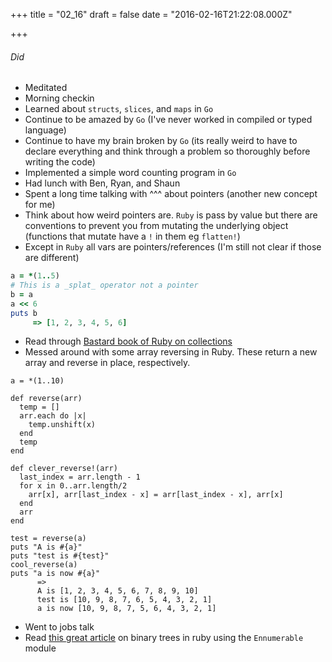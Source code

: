
+++
title = "02_16"
draft = false
date = "2016-02-16T21:22:08.000Z"

+++
###### Did
- Meditated
- Morning checkin
- Learned about `structs`, `slices`, and `maps` in `Go`
- Continue to be amazed by `Go` (I've never worked in compiled or typed language)
- Continue to have my brain broken by `Go` (its really weird to have to declare everything and think through a problem so thoroughly before writing the code)
- Implemented a simple word counting program in `Go`
- Had lunch with Ben, Ryan, and Shaun
- Spent a long time talking with ^^^ about pointers (another new concept for me)
- Think about how weird pointers are. `Ruby` is pass by value but there are conventions to prevent you from mutating the underlying object (functions that mutate have a `!` in them eg `flatten!`)
- Except in `Ruby` all vars are pointers/references (I'm still not clear if those are different)
```ruby
a = *(1..5) 
# This is a _splat_ operator not a pointer
b = a
a << 6
puts b 
     => [1, 2, 3, 4, 5, 6]
``` 

- Read through [Bastard book of Ruby on collections](http://ruby.bastardsbook.com/chapters/collections/)
- Messed around with some array reversing in Ruby. These return a new array and reverse in place, respectively.
```
a = *(1..10)

def reverse(arr)
  temp = []
  arr.each do |x|
    temp.unshift(x)
  end
  temp
end

def clever_reverse!(arr)
  last_index = arr.length - 1
  for x in 0..arr.length/2
    arr[x], arr[last_index - x] = arr[last_index - x], arr[x]
  end
  arr
end

test = reverse(a)
puts "A is #{a}" 
puts "test is #{test}"
cool_reverse(a)
puts "a is now #{a}"
      =>
      A is [1, 2, 3, 4, 5, 6, 7, 8, 9, 10]
      test is [10, 9, 8, 7, 6, 5, 4, 3, 2, 1]
      a is now [10, 9, 8, 7, 5, 6, 4, 3, 2, 1]
``` 
- Went to jobs talk
- Read [this great article](http://www.mikeperham.com/2014/11/26/building-a-binary-tree-with-enumerable/) on binary trees in ruby using the `Ennumerable` module

